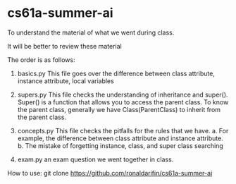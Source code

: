 # cs61a-summer-ai

To understand the material of what we went during class.

It will be better to review these material

The order is as follows:

1. basics.py
This file goes over the difference between class attribute, instance attribute, local variables

2. supers.py
This file checks the understanding of inheritance and super(). Super() is a function that allows you to access the parent class.
To know the parent class, generally we have Class(ParentClass) to inherit from the parent class.

3. concepts.py
This file checks the pitfalls for the rules that we have. 
a. For example, the difference between class attribute and instance attribute.
b. The mistake of forgetting instance, class, and super class searching

4. exam.py
an exam question we went together in class.

How to use:
git clone https://github.com/ronaldarifin/cs61a-summer-ai
